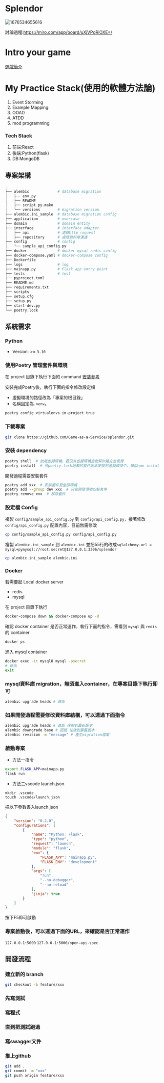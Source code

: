 # Splendor
![1676534655616](https://user-images.githubusercontent.com/51017677/219304429-1d148690-103b-45b2-82cb-97a13a280baa.jpg)

討論過程:https://miro.com/app/board/uXjVPoRiOXE=/
# Intro your game
[遊戲簡介](https://www.youtube.com/watch?v=-miXa-5tB8A)
# My Practice Stack(使用的軟體方法論)
   1. Event Storming
   2. Example Mapping
   3. OOAD
   4. ATDD
   5. mod programming

### Tech Stack
   1. 前端:React
   2. 後端:Python(flask)
   3. DB:MongoDB

## 專案架構
```bash
.
├── alembic             # database migration
│   ├── env.py
│   ├── README
│   ├── script.py.mako
│   └── versions        # migration version
├── alembic.ini_sample  # database migration config
├── application         # usercase
├── domain              # domain entity
├── interface           # interface adapter
│   ├── api             # 處理http request
│   ├── repository      # 處理資料庫溝通
├── config              # config
│   └── sample_api_config.py
├── docker              # docker mysql redis config
├── docker-compose.yaml # docker-compose config
├── Dockerfile
├── logs                # log
├── mainapp.py          # Flask app entry point
├── tests               # test         
├── pyproject.toml
├── README.md
├── requirements.txt
├── scripts
├── setup.cfg
├── setup.py
├── start-dev.py
└── poetry.lock
```

## 系統需求
### Python
- Version: >= `3.10`

### 使用Poetry 管理套件與環境
在 project 目錄下執行下面的 command
[安裝參考](https://blog.kyomind.tw/python-poetry/)

安裝完成Poetry後，執行下面的指令修改設定檔
- 虛擬環境的路徑改為「專案的根目錄」
- 名稱固定為`.venv`。
```bash
poetry config virtualenvs.in-project true
```
### 下載專案
```bash
git clone https://github.com/Game-as-a-Service/splendor.git
```

### 安裝 dependency
```bash
poetry shell  # 啟用虛擬環境，若沒有虛擬環境自動幫你建立並使用
poetry install  # 依poetry.lock記載的套件版本安裝到虛擬環境中，類似npm install \
```
開發過程需要安裝套件
```bash
poetry add xxx  # 安裝套件至全部環境
poetry add --group dev xxx  # 只在開發環境安裝套件
poetry remove xxx  # 移除套件
```
### 設定檔 Config
複製 `config/sample_api_config.py` 到 `config/api_config.py`，接著修改 `config/api_config.py` 配置內容，目前無需修改
```bash
cp config/sample_api_config.py config/api_config.py
```


複製  `alembic.ini_sample` 到 `alembic.ini` 並把55行的改成`sqlalchemy.url = mysql+pymysql://root:secret@127.0.0.1:3306/splendor`
```bash
cp alembic.ini_sample alembic.ini
```
### Docker
若需要起 Local docker server

- redis
- mysql

在 project 目錄下執行

```bash
docker-compose down && docker-compose up -d
```
確認 docker container 是否正常運作，執行下面的指令，需看到 `mysql` 與 `redis` 的 container
```bash
docker ps
```
進入 mysql container
```bash
docker exec -it mysql8 mysql -psecret
# 退出
exit
```
### mysql資料庫 migration，無須進入container，在專案目錄下執行即可
```bash
alembic upgrade heads # 進版
```
### 如果開發過程需要修改資料庫結構，可以透過下面指令
```bash
alembic upgrade heads # 進版 往前到最新版本
alembic downgrade base # 回版 往後到最舊版本
alembic revision -m "message" # 產生migration檔案
```
### 啟動專案
- 方法一指令
```bash
export FLASK_APP=mainapp.py
flask run
```
- 方法二vscode launch.json
```
mkdir .vscode
touch .vscode/launch.json
```
把以下參數丟入launch.json
```json
{
    "version": "0.2.0",
    "configurations": [
        {
            "name": "Python: Flask",
            "type": "python",
            "request": "launch",
            "module": "flask",
            "env": {
                "FLASK_APP": "mainapp.py",
                "FLASK_ENV": "development"
            },
            "args": [
                "run",
                "--no-debugger",
                "--no-reload"
            ],
            "jinja": true
        }
    ]
}
```
按下F5即可啟動

### 專案啟動後，可以透過下面的URL，來確認是否正常運作
`127.0.0.1:5000`
`127.0.0.1:5000/open-api-spec`

## 開發流程
### 建立新的 branch
```bash
git checkout -b feature/xxx
```
### 先寫測試
### 寫程式
### 直到把測試跑過
### 寫swagger文件
### 推上github
```bash
git add .
git commit -m "xxx"
git push origin feature/xxx
```
